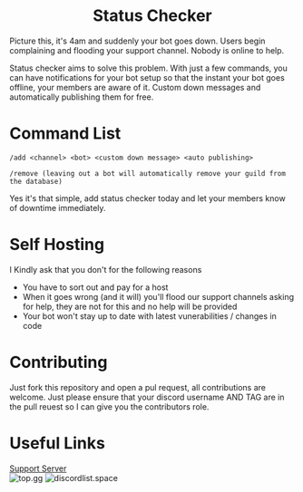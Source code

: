 <h1 align="center">
  Status Checker  
</h1>

Picture this, it's 4am and suddenly your bot goes down. Users begin complaining and flooding your support channel. Nobody is online to help.

Status checker aims to solve this problem. With just a few commands, you can have notifications for your bot setup so that the instant your bot goes offline, your members are aware of it. Custom down messages and automatically publishing them for free.

# Command List

`/add <channel> <bot> <custom down message> <auto publishing>`

`/remove (leaving out a bot will automatically remove your guild from the database)`

Yes it's that simple, add status checker today and let your members know of downtime immediately.

# Self Hosting

I Kindly ask that you don't for the following reasons
- You have to sort out and pay for a host
- When it goes wrong (and it will) you'll flood our support channels asking for help, they are not for this and no help will be provided
- Your bot won't stay up to date with latest vunerabilities / changes in code

# Contributing

Just fork this repository and open a pul request, all contributions are welcome. Just please ensure that your discord username AND TAG are in the pull reuest so I can give you the contributors role.

# Useful Links

[Support Server](https://discord.gg/2w5KSXjhGe)
<br>
<img src="https://top.gg/api/widget/845943691386290198.svg" alt="top.gg"/>
<img src="https://api.discordlist.space/v2/bots/845943691386290198/widget?background=7289DA&radius=6" alt="discordlist.space"/>
